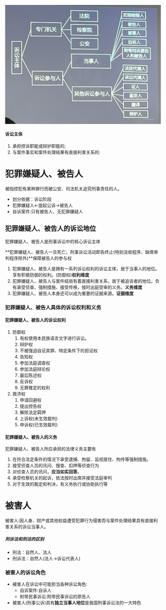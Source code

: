![图示](./img/20240306-3.jpg)
#### 诉讼主体
1. 承担控诉职能或辩护职能的;
2. 与案件事实和案件处理结果有直接利害关系的:
# 犯罪嫌疑人、被告人
被指控犯有某种罪行而被公安、司法机关追究刑事责任的人。
- 划分依据：诉讼阶段
- 犯罪嫌疑人←提起公诉→被告人
- 自诉案件:只有被告人、无犯罪嫌疑人
## 犯罪嫌疑人、被告人的诉讼地位
犯罪嫌疑人、被告人是刑事诉讼中的核心诉讼主体

 **犯罪嫌疑人、被告人一旦死亡，刑事诉讼活动即告终止(特别没收程序、缺席审判程序除外)**保障被告人的参与权

1. 犯罪嫌疑人、被告人是拥有一系列诉讼权利的诉讼主体，居于当事人的地位。享有积极防御的权利。(防御权)**权利维度**
2. 犯罪嫌疑人、被告人与案件结局有着直接利害关系，居于被追诉者的地位。负有承受侦查、强制措施、接受传唤，按时出庭受审的义务。**义务维度**
3. 犯罪嫌疑人、被告人本身还可以成为重要的证据来源。**证据维度**
### 犯罪嫌疑人、被告人具体的诉讼权利和义务
#### 犯罪嫌疑人、被告人的诉讼权利
1. 防御权
   1. 有权使用本民族语言文字进行诉讼。
   2. 辩护权
   3. 不被强迫自证其罪、特定条件下的拒证权
   4. 告知权
   5. 参加法庭调查权
   6. 参加法庭辩论权
   7. 最后陈述权
   8. 反诉权
   9. 无罪推定的权利
2. 救济权
   1. 申请回避权
   2. 提出控告权
   3. 解除法定羁押
   4. 上诉权(未生效裁判)
   5. 申诉权(已生效裁判)
#### 犯罪嫌疑人、被告人的义务
犯罪嫌疑人、被告人所应承担的法律义务主要有
1. 在符合法定条件的情况下承受逮捕、拘留、监视居住、拘传等强制措施。
2. 接受侦查人员的讯问、搜查、扣押等侦查行为
3. 对侦查人员的讯问，**应当如实回答**。
4. 承受检察机关的起诉，依法按时出席并接受法庭审判
5. 对于生效的裁定和判决，有义务执行或协助执行等
# 被害人
被害人:因人身、财产或其他权益遭受犯罪行为侵害而与案件处理结果具有直接利害关系的诉讼当事人。
##### 刑诉法和刑法的区别
- 刑法：自然人、法人
- 刑诉法：自然人(法人→诉讼代表人)
### 被害人的诉讼角色
- 被害人在诉讼中可能担当各种诉讼角色:
  - 自诉案件:自诉人
  - 附带民事诉讼:附带民事诉讼的原告人
- 被害人(刑事公诉)具有**独立当事人地位**是我国刑事诉讼法的一大特色